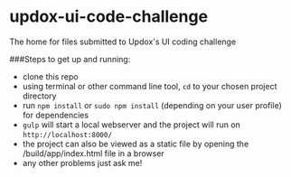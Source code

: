 # updox-ui-code-challenge
The home for files submitted to Updox's UI coding challenge

###Steps to get up and running:
* clone this repo
* using terminal or other command line tool, `cd` to your chosen project directory
* run `npm install` or `sudo npm install` (depending on your user profile) for dependencies
* `gulp` will start a local webserver and the project will run on `http://localhost:8000/`
* the project can also be viewed as a static file by opening the /build/app/index.html file in a browser
* any other problems just ask me!
